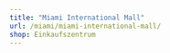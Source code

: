```yaml
---
title: "Miami International Mall"
url: /miami/miami-international-mall/
shop: Einkaufszentrum
---
```


